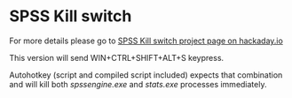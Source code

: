 SPSS Kill switch
================

For more details please go to [SPSS Kill switch project page on hackaday.io](https://hackaday.io/project/12378-spss-kill-switch)

This version will send WIN+CTRL+SHIFT+ALT+S keypress.

Autohotkey (script and compiled script included) expects that combination and will kill both _spssengine.exe_ and _stats.exe_ processes immediately.
